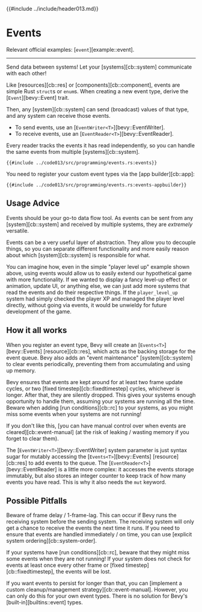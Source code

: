 {{#include ../include/header013.md}}

# Events

Relevant official examples:
[`event`][example::event].

---

Send data between systems! Let your [systems][cb::system] communicate with each other!

Like [resources][cb::res] or [components][cb::component], events are
simple Rust `struct`s or `enum`s. When creating a new event type, derive
the [`Event`][bevy::Event] trait.

Then, any [system][cb::system] can send (broadcast) values of that type,
and any system can receive those events.

 - To send events, use an [`EventWriter<T>`][bevy::EventWriter].
 - To receive events, use an [`EventReader<T>`][bevy::EventReader].

Every reader tracks the events it has read independently, so you can handle
the same events from multiple [systems][cb::system].

```rust,no_run,noplayground
{{#include ../code013/src/programming/events.rs:events}}
```

You need to register your custom event types via the [app builder][cb::app]:

```rust,no_run,noplayground
{{#include ../code013/src/programming/events.rs:events-appbuilder}}
```

## Usage Advice

Events should be your go-to data flow tool. As events can be sent from any
[system][cb::system] and received by multiple systems, they are *extremely*
versatile.

Events can be a very useful layer of abstraction. They allow you to decouple
things, so you can separate different functionality and more easily reason
about which [system][cb::system] is responsible for what.

You can imagine how, even in the simple "player level up" example shown above,
using events would allow us to easily extend our hypothetical game with more
functionality. If we wanted to display a fancy level-up effect or animation,
update UI, or anything else, we can just add more systems that read the events
and do their respective things. If the `player_level_up` system had simply
checked the player XP and managed the player level directly, without going via
events, it would be unwieldy for future development of the game.

## How it all works

When you register an event type, Bevy will create an [`Events<T>`][bevy::Events]
[resource][cb::res], which acts as the backing storage for the event queue. Bevy
also adds an "event maintenance" [system][cb::system] to clear events periodically,
preventing them from accumulating and using up memory.

Bevy ensures that events are kept around for at least two frame update cycles,
or two [fixed timestep][cb::fixedtimestep] cycles, whichever is longer. After
that, they are silently dropped. This gives your systems enough opportunity
to handle them, assuming your systems are running all the time. Beware when
adding [run conditions][cb::rc] to your systems, as you might miss some events
when your systems are not running!

If you don't like this, [you can have manual control over when events are
cleared][cb::event-manual] (at the risk of leaking / wasting memory if you
forget to clear them).

The [`EventWriter<T>`][bevy::EventWriter] system parameter is just syntax sugar
for mutably accessing the [`Events<T>`][bevy::Events] [resource][cb::res] to
add events to the queue. The [`EventReader<T>`][bevy::EventReader] is a little
more complex: it accesses the events storage immutably, but also stores an
integer counter to keep track of how many events you have read. This is why it
also needs the `mut` keyword.

## Possible Pitfalls

Beware of frame delay / 1-frame-lag. This can occur if Bevy runs the
receiving system before the sending system. The receiving system will only
get a chance to receive the events the next time it runs. If you need to
ensure that events are handled immediately / on time, you can use [explicit
system ordering][cb::system-order].

If your systems have [run conditions][cb::rc], beware that they might miss
some events when they are not running! If your system does not check for events
at least once every other frame or [fixed timestep][cb::fixedtimestep], the
events will be lost.

If you want events to persist for longer than that, you can [implement a
custom cleanup/management strategy][cb::event-manual]. However, you can
only do this for your own event types. There is no solution for Bevy's
[built-in][builtins::event] types.
